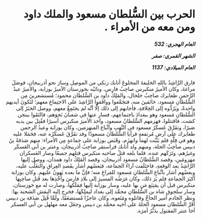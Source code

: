 <h1 dir="rtl">الحرب بين السُّلطان مسعود والملك داود ومن معه من الأمراء .</h1>

<h5 dir="rtl">العام الهجري:  532

الشهر القمري: صفر

العام الميلادي: 1137</h5>

<p dir="rtl">فارق الرَّاشِدُ باللهِ الخليفةَ المخلوعَ أتابك زنكي من الموصِل وسارَ نحو أذربيجان، فوصَلَ مراغةَ، وكان الأميرُ منكبرس صاحِبُ فارس، ونائبُه بخوزستان الأميرُ بوزابة، والأميرُ عبدُ الرَّحمنِ طغايرك صاحِبُ خلخال، والمَلِكُ داود بن السُّلطان محمود؛ مُستشعرينَ مِن السُّلطانِ مَسعود، خائفينَ منه، فتجَمَّعوا ووافَقوا الرَّاشِدَ على الاجتِماعِ معهم؛ لتَكونَ أيديهم واحدةً، ويَرُدُّوه إلى الخِلافةِ، فأجابهم إلى ذلك إلَّا أنَّه لم يجتَمِعْ معهم، ووصل الخبَرُ إلى السُّلطانِ مَسعود وهو ببغدادَ باجتماعِهم، فسار عنها في شعبانَ نَحوَهم، فالتَقَوا ببنجن كشت، فاقتتلوا، فهزمهم السُّلطانُ مسعود، وأخذ الأميرَ منكبرس أسيرًا فقُتِلَ بين يديه صَبرًا، وتفَرَّقَ عَسكَرُ مسعود في النَّهبِ واتِّباع المنهزمين، وكان بوزابة وعبدُ الرحمن طغايرك على أرضٍ مُرتفعةٍ فرأيا السُّلطانَ مسعودًا وقد تفَرَّقَ عَسكَرُه عنه، فحَمَلا عليه وهو في قِلَّةٍ فلم يَثبُت لهما وانهزَم، وقَبَض بوزابة على جماعةٍ مِن الأمراء: منهم صَدَقةُ بنُ دبيس صاحِبُ الحلة، ومنهم ولد أتابك قراسنقر صاحِبُ أذربيجان، وعنتر بن أبي العَسكَر وغيرُهم، وتَرَكَهم عنده. فلما بلغه قتلُ صاحبه منكبرس قتلهم جميعًا وصار العَسكران مهزومَينِ، وقصد السُّلطانُ مسعود أذربيجان، وقصد المَلِكُ داود همذان، ووصل إليها الرَّاشِدُ بعد الوقعةِ، فاختَلَفت آراءُ الجماعة، فبَعضُهم أشار بقَصدِ العِراقِ والتغَلُّب عليه، وبعضُهم أشار باتِّباعِ السُّلطانِ مَسعود للفراغِ منه؛ فإنَّ ما بعده يَهونُ عليهم. وكان بوزابة أكبَرَ الجماعةِ فلم يَرَ ذلك، وكان غرَضُه المسيرَ إلى بلادِ فارِسَ وأخْذِها بعد قَتلِ صاحِبِها منكبرس قبل أن يمَتِنَع مَن بها عليه، وسار بوزابة إليها فمَلَكها، وصارت له مع خوزستان، وسار سلجوق شاه بن السُّلطانِ محمَّد إلى بغداد ليملِكَها، فخرج إليه البقش الشحنة بها: ونظر الخادم أمير الحاجِّ وقاتلوه ومَنَعوه، وكان عاجزًا مُستضعَفًا، ولَمَّا قُتِلَ صَدَقة بن دبيس أقَرَّ السُّلطان مسعود الحلةَ على أخيه محمَّد بن دبيس وجعَلَ معه مهلهل بن أبي العسكر أخا عنتر المقتول يدَبِّرُ أمرَه.</p></br>
